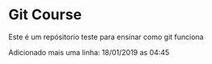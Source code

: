 # Git Course

Este é um repósitorio teste para ensinar como git funciona

Adicionado mais uma linha: 18/01/2019 as 04:45